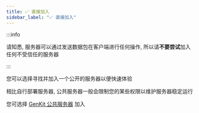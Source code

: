 ```yaml
---
title: ✅ 直接加入
sidebar_label: "✅ 直接加入"
---
```


:::info

请知悉, 服务器可以通过发送数据包在客户端进行任何操作, 所以请**不要尝试**加入任何不受信任的服务器

:::

您可以选择寻找并加入一个公开的服务器以便快速体验

相比自行部署服务器, 公共服务器一般会限制您的某些权限以维护服务器稳定运行

您可选择 [GenKit 公共服务器](https://s.amoe.cc) 加入


